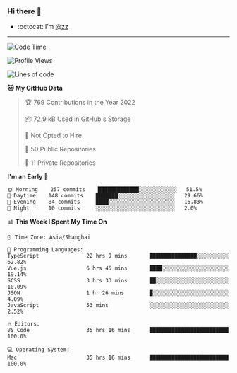 ### Hi there 👋

- :octocat: I’m [@zz](https://github.com/holazz)

---

<!--START_SECTION:waka-->
![Code Time](http://img.shields.io/badge/Code%20Time-780%20hrs%2058%20mins-blue)

![Profile Views](http://img.shields.io/badge/Profile%20Views-1-blue)

![Lines of code](https://img.shields.io/badge/From%20Hello%20World%20I%27ve%20Written-736%20Thousand%20lines%20of%20code-blue)

**🐱 My GitHub Data** 

> 🏆 769 Contributions in the Year 2022
 > 
> 📦 72.9 kB Used in GitHub's Storage 
 > 
> 🚫 Not Opted to Hire
 > 
> 📜 50 Public Repositories 
 > 
> 🔑 11 Private Repositories  
 > 
**I'm an Early 🐤** 

```text
🌞 Morning    257 commits    █████████████░░░░░░░░░░░░   51.5% 
🌆 Daytime    148 commits    ███████░░░░░░░░░░░░░░░░░░   29.66% 
🌃 Evening    84 commits     ████░░░░░░░░░░░░░░░░░░░░░   16.83% 
🌙 Night      10 commits     ░░░░░░░░░░░░░░░░░░░░░░░░░   2.0%

```


📊 **This Week I Spent My Time On** 

```text
⌚︎ Time Zone: Asia/Shanghai

💬 Programming Languages: 
TypeScript               22 hrs 9 mins       ███████████████░░░░░░░░░░   62.82% 
Vue.js                   6 hrs 45 mins       ████░░░░░░░░░░░░░░░░░░░░░   19.14% 
SCSS                     3 hrs 33 mins       ██░░░░░░░░░░░░░░░░░░░░░░░   10.09% 
JSON                     1 hr 26 mins        █░░░░░░░░░░░░░░░░░░░░░░░░   4.09% 
JavaScript               53 mins             ░░░░░░░░░░░░░░░░░░░░░░░░░   2.52%

🔥 Editors: 
VS Code                  35 hrs 16 mins      █████████████████████████   100.0%

💻 Operating System: 
Mac                      35 hrs 16 mins      █████████████████████████   100.0%

```


<!--END_SECTION:waka-->
